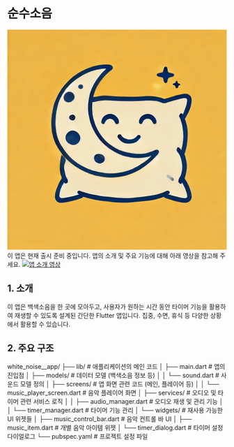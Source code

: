 # 순수소음
![앱 아이콘](asset/images/app_icon.png)
이 앱은 현재 출시 준비 중입니다. 앱의 소개 및 주요 기능에 대해 아래 영상을 참고해 주세요.
[![앱 소개 영상](https://img.youtube.com/vi/VIDEO_ID/0.jpg)](https://www.youtube.com/watch?v=VIDEO_ID)

## 1. 소개

이 앱은 백색소음을 한 곳에 모아두고, 사용자가 원하는 시간 동안 타이머 기능을 활용하여 재생할 수 있도록 설계된 간단한 Flutter 앱입니다. 집중, 수면, 휴식 등 다양한 상황에서 활용할 수 있습니다.

## 2. 주요 구조
white_noise__app/
├── lib/                 # 애플리케이션의 메인 코드
│   ├── main.dart        # 앱의 진입점
│   ├── models/          # 데이터 모델 (백색소음 정보 등)
│   │   └── sound.dart   # 사운드 모델 정의
│   ├── screens/         # 앱 화면 관련 코드 (메인, 플레이어 등)
│   │   └── music_player_screen.dart  # 음악 플레이어 화면
│   ├── services/        # 오디오 및 타이머 관련 서비스 로직
│   │   ├── audio_manager.dart  # 오디오 재생 및 관리 기능
│   │   └── timer_manager.dart  # 타이머 기능 관리
│   └── widgets/         # 재사용 가능한 UI 위젯들
│       ├── music_control_bar.dart  # 음악 컨트롤 바 UI
│       ├── music_item.dart  # 개별 음악 아이템 위젯
│       └── timer_dialog.dart  # 타이머 설정 다이얼로그
└── pubspec.yaml         # 프로젝트 설정 파일
